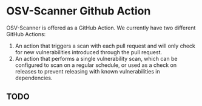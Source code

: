 # OSV-Scanner Github Action

OSV-Scanner is offered as a GitHub Action. We currently have two different GitHub Actions:

1. An action that triggers a scan with each pull request and will only check for new vulnerabilities introduced through the pull request.
2. An action that performs a single vulnerability scan, which can be configured to scan on a regular schedule, or used as a check on releases to prevent releasing with known vulnerabilities in dependencies.

## TODO